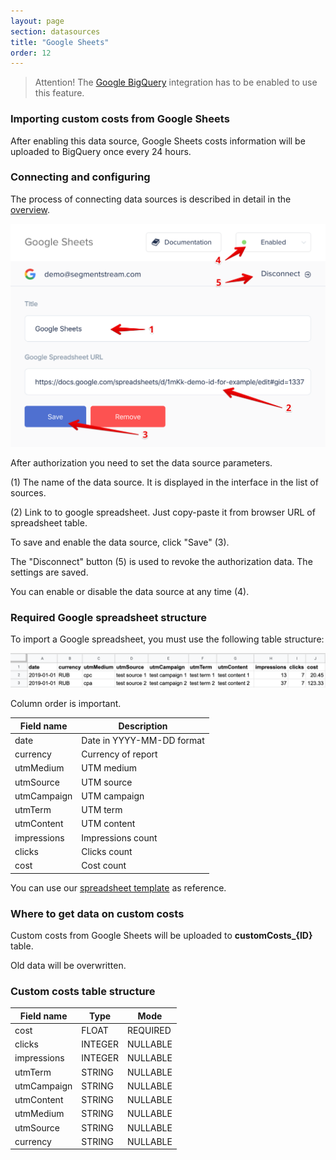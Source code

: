 ```yaml
---
layout: page
section: datasources
title: "Google Sheets"
order: 12
---
```


> Attention! The [Google BigQuery](/integrations/google-bigquery) integration has to be enabled to use this feature.

### Importing custom costs from Google Sheets

After enabling this data source, Google Sheets costs information will be uploaded to BigQuery once every 24 hours.

### Connecting and configuring

The process of connecting data sources is described in detail in the [overview](https://docs.segmentstream.com/datasources/index).

![](/img/google-sheets-1.png)

After authorization you need to set the data source parameters.

(1) The name of the data source. It is displayed in the interface in the list of sources.

(2) Link to to google spreadsheet. Just copy-paste it from browser URL of spreadsheet table.

To save and enable the data source, click "Save" (3).

The "Disconnect" button (5) is used to revoke the authorization data. The settings are saved.

You can enable or disable the data source at any time (4).

### Required Google spreadsheet structure

To import a Google spreadsheet, you must use the following table structure:

![](/img/google-sheets-2.png)

Column order is important.

Field name|Description
--- | ---
date | Date in YYYY-MM-DD format
currency | Currency of report
utmMedium | UTM medium
utmSource | UTM source
utmCampaign | UTM campaign
utmTerm | UTM term
utmContent | UTM content
impressions | Impressions count
clicks | Clicks count
cost | Cost count

You can use our [spreadsheet template](https://docs.google.com/spreadsheets/d/1578IL_rRoZHC7bPnba2rWsIr11KZaXkkJ3KthrrOMPc/edit#gid=0) as reference.

### Where to get data on custom costs

Custom costs from Google Sheets will be uploaded to **customCosts_{ID}** table.

Old data will be overwritten. 

### Custom costs table structure

Field name|Type|Mode
--- | --- | ---
cost | FLOAT | REQUIRED
clicks | INTEGER | NULLABLE
impressions | INTEGER | NULLABLE
utmTerm | STRING | NULLABLE
utmCampaign | STRING | NULLABLE
utmContent | STRING | NULLABLE
utmMedium | STRING | NULLABLE
utmSource | STRING | NULLABLE
currency | STRING | NULLABLE
